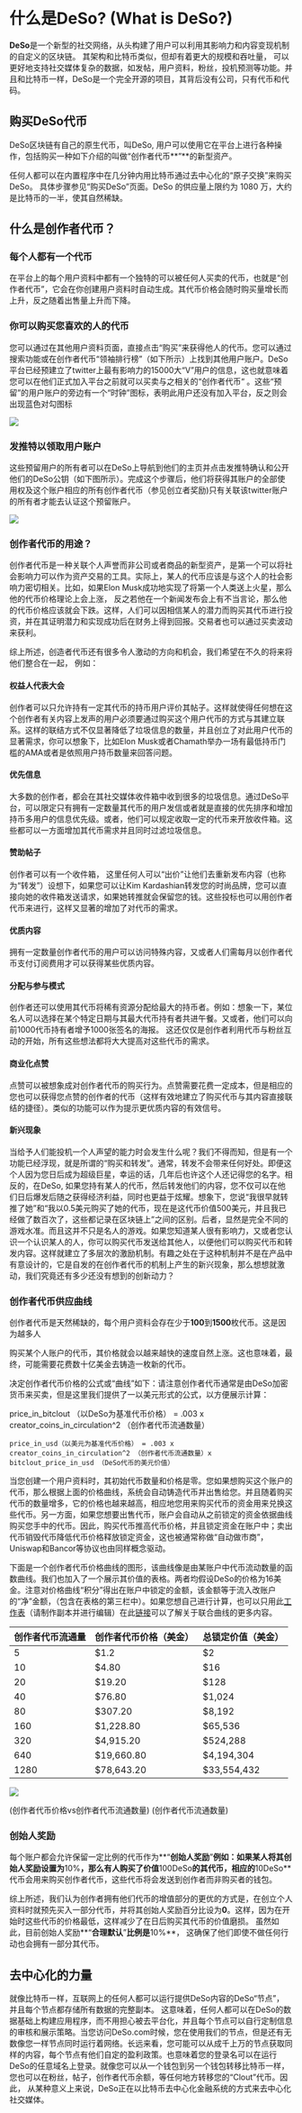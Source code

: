 # 什么是DeSo? \(What is DeSo?\)

**DeSo**是一个新型的社交网络，从头构建了用户可以利用其影响力和内容变现机制的自定义的区块链。 其架构和比特币类似，但却有着更大的规模和吞吐量， 可以更好地支持社交媒体复杂的数据，如发帖，用户资料，粉丝，投机预测等功能。并且和比特币一样，DeSo是一个完全开源的项目，其背后没有公司，只有代币和代码。

## 购买**DeSo**代币

DeSo区块链有自己的原生代币，叫DeSo, 用户可以使用它在平台上进行各种操作，包括购买一种如下介绍的叫做“创作者代币**”**的新型资产。

任何人都可以在内置程序中在几分钟内用比特币通过去中心化的“原子交换”来购买DeSo。 具体步骤参见“购买DeSo”页面。DeSo 的供应量上限约为 1080 万，大约是比特币的一半，使其自然稀缺。

## 什么是创作者代币？

### 每个人都有一个代币

在平台上的每个用户资料中都有一个独特的可以被任何人买卖的代币，也就是“创作者代币”，它会在你创建用户资料时自动生成。其代币价格会随时购买量增长而上升，反之随着出售量上升而下降。

### 你可以购买您喜欢的人的代币

您可以通过在其他用户资料页面，直接点击“购买”来获得他人的代币。您可以通过搜索功能或在创作者代币“领袖排行榜”（如下所示）上找到其他用户账户。DeSo平台已经预建立了twitter上最有影响力的15000大“V”用户的信息，这也就意味着您可以在他们正式加入平台之前就可以买卖与之相关的“创作者代币“ 。这些“预留”的用户账户的旁边有一个“时钟”图标，表明此用户还没有加入平台，反之则会出现蓝色对勾图标

![](../.gitbook/assets/image%20%287%29%20%281%29%20%281%29%20%281%29.png)

### 发推特以领取用户账户

这些预留用户的所有者可以在DeSo上导航到他们的主页并点击发推特确认和公开他们的DeSo公钥（如下图所示）。完成这个步骤后，他们将获得其账户的全部使用权及这个账户相应的所有创作者代币（参见创立者奖励\)只有关联该twitter账户的所有者才能去认证这个预留账户。

![](../.gitbook/assets/image%20%285%29%20%281%29.png)

### 创作者代币的用途？

创作者代币是一种关联个人声誉而非公司或者商品的新型资产，是第一个可以将社会影响力可以作为资产交易的工具。实际上，某人的代币应该是与这个人的社会影响力密切相关。比如，如果Elon Musk成功地实现了将第一个人类送上火星，那么他的代币价格理论上会上涨， 反之若他在一个新闻发布会上有不当言论，那么他的代币价格应该就会下跌。这样，人们可以因相信某人的潜力而购买其代币进行投资，并在其证明潜力和实现成功后在财务上得到回报。交易者也可以通过买卖波动来获利。

综上所述，创造者代币还有很多令人激动的方向和机会，我们希望在不久的将来将他们整合在一起， 例如：

#### 权益人代表大会

创作者可以只允许持有一定其代币的持币用户评价其帖子。这样就使得任何想在这个创作者有关内容上发声的用户必须要通过购买这个用户代币的方式与其建立联系。这样的联结方式不仅显著降低了垃圾信息的数量，并且创立了对此用户代币的显著需求，你可以想象下，比如Elon Musk或者Chamath举办一场有最低持币门槛的AMA或者是依照用户持币数量来回答问题。

#### 优先信息

大多数的创作者，都会在其社交媒体收件箱中收到很多的垃圾信息。通过DeSo平台，可以限定只有拥有一定数量其代币的用户发信或者就是直接的优先排序和增加持币多用户的信息优先级。或者，他们可以规定收取一定的代币来开放收件箱。这些都可以一方面增加其代币需求并且同时过滤垃圾信息。

#### 赞助帖子

创作者可以有一个收件箱， 这里任何人可以“出价”让他们去重新发布内容（也称为“转发”）设想下，如果您可以让Kim Kardashian转发您的时尚品牌，您可以直接向她的收件箱发送请求，如果她转推就会保留您的钱。这些投标也可以用创作者代币来进行，这样又显著的增加了对代币的需求。

#### 优质内容

拥有一定数量创作者代币的用户可以访问特殊内容，又或者人们需每月以创作者代币支付订阅费用才可以获得某些优质内容。

#### 分配与参与模式

创作者还可以使用其代币将稀有资源分配给最大的持币者。例如：想象一下，某位名人可以选择在某个特定日期与其最大代币持有者共进午餐。又或者，他们可以向前1000代币持有者增予1000张签名的海报。 这还仅仅是创作者利用代币与粉丝互动的开始，所有这些想法都将大大提高对这些代币的需求。

#### 商业化点赞

点赞可以被想象成对创作者代币的购买行为。点赞需要花费一定成本，但是相应的您也可以获得您点赞的创作者的代币（这样有效地建立了购买代币与其内容直接联结的捷径）。类似的功能可以作为提示更优质内容的有效信号。

#### 新兴现象

当给予人们能投机一个人声望的能力时会发生什么呢？我们不得而知，但是有一个功能已经浮现，就是所谓的“购买和转发”。通常，转发不会带来任何好处。即便这个人因为您日后成为超级巨星，幸运的话，几年后也许这个人还记得您的名字。相反的，在DeSo, 如果您持有某人的代币，然后转发他们的内容，您不仅可以在他们日后爆发后随之获得经济利益，同时也更益于炫耀。想象下，您说“我很早就转推了她”和“我以0.5美元购买了她的代币，现在是这代币价值500美元，并且我已经做了数百次了，这些都记录在区块链上”之间的区别。后者，显然是完全不同的游戏水准。而且这并不只是名人的游戏。如果您知道某人很有影响力，又或者您认识一个认识某人的人，你可以购买代币发送给其他人，以便他们可以购买代币和转发内容。这样就建立了多层次的激励机制。有趣之处在于这种机制并不是在产品中有意设计的，它是自发的在创作者代币的机制上产生的新兴现象，那么想想就激动，我们究竟还有多少还没有想到的创新动力？

### 创作者代币供应曲线

创作者代币是天然稀缺的，每个用户资料会存在少于**100**到**1500**枚代币。这是因为越多人

购买某个人账户的代币，其价格就会以越来越快的速度自然上涨。这也意味着，最终，可能需要花费数十亿美金去铸造一枚新的代币。

决定创作者代币价格的公式或“曲线”如下：请注意创作者代币通常是由DeSo加密货币来买卖，但是这里我们提供了一以美元形式的公式，以方便展示计算：

price\_in\_bitclout （以DeSo为基准代币价格） = .003 x creator\_coins\_in\_circulation^2 （创作者代币流通数量）

`price_in_usd（以美元为基准代币价格） = .003 x creator_coins_in_circulation^2 （创作者代币流通数量）x bitclout_price_in_usd （DeSo代币的美元价值）`

当您创建一个用户资料时，其初始代币数量和价格是零。您如果想购买这个账户的代币，那么根据上面的价格曲线，系统会自动铸造代币并出售给您。并且随着购买代币的数量增多，它的价格也越来越高，相应地您用来购买代币的资金用来兑换这些代币。另一方面，如果您想要出售代币，账户会自动从之前锁定的资金依据曲线购买您手中的代币。因此，购买代币推高代币价格，并且锁定资金在账户中；卖出代币销毁代币降低代币价格释放锁定资金，这也被通常称做“自动做市商”，Uniswap和Bancor等协议也由同样概念驱动。

下面是一个创作者代币价格曲线的图形，该曲线像是由某账户中代币流动数量的函数曲线。我们也加入了一个展示其价值的表格。两者均假设DeSo的价格为16美金。注意对价格曲线“积分”得出在账户中锁定的金额，该金额等于流入改账户的“净”金额，（包含在表格的第三栏中）。如果您想自己进行计算，也可以只用此[工作表](https://docs.google.com/spreadsheets/d/1zBEQBBoS12ZhFpPbB13-GTZ8keDVlstRG3l2If78pWM/edit?usp=sharing)（请制作副本并进行编辑）在此[链接](https://yos.io/2018/11/10/bonding-curves/)可以了解关于联合曲线的更多内容。

| 创作者代币流通量 | 创作者代币价格（美金） | 总锁定价值（美金） |
| :--- | :--- | :--- |
| 5 | $1.2 | $2 |
| 10 |  $4.80 | $16 |
| 20 |  $19.20 | $128 |
| 40 |  $76.80 | $1,024 |
| 80 | $307.20 |  $8,192 |
| 160 | $1,228.80 | $65,536 |
| 320 | $4,915.20 |  $524,288 |
| 640 | $19,660.80 |  $4,194,304 |
| 1280 |  $78,643.20 |  $33,554,432 |

![](../.gitbook/assets/image%20%286%29%20%281%29%20%281%29.png)

\(创作者代币价格vs创作者代币流通数量\) \(创作者代币流通数量\)

### 创始人奖励

每个账户都会允许保留一定比例的代币作为**“**创始人奖励**”**例如：如果某人将其创始人奖励设置为**10%**，那么有人购买了价值**100DeSo**的其代币，相应的**10DeSo**代币会用来购买创作者代币，这些代币将会发送到创作者而非购买者的钱包。

综上所述，我们认为创作者拥有他们代币的增值部分的更优的方式是，在创立个人资料时就预先买入一部分代币，并将其创始人奖励百分比设为**0**。这样，因为在开始时这些代币的价格最低，这样减少了在日后购买其代币的价值磨损。 虽然如此，目前创始人奖励**“**合理默认**”**比例是**10%**， 这确保了他们即使不做任何行动也会拥有一部分其代币。

## 去中心化的力量

就像比特币一样，互联网上的任何人都可以运行提供DeSo内容的DeSo“节点”， 并且每个节点都存储所有数据的完整副本。 这意味着，任何人都可以在DeSo的数据基础上构建应用程序，而不用担心被去平台化，并且每个节点可以自行定制信息的审核和展示策略。当您访问DeSo.com时候，您在使用我们的节点，但是还有无数像您一样节点同时运行着网络。长远来看，您可能可以从成千上万的节点获取同样的内容，每个节点有他们自定的盈利政策。也意味着您的登录名可以在运行DeSo的任意域名上登录。就像您可以从一个钱包到另一个钱包转移比特币一样， 您也可以在粉丝，帖子，创作者代币余额，等任何地方转移您的“Clout”代币。因此， 从某种意义上来说，DeSo正在以比特币去中心化金融系统的方式来去中心化社交媒体。

